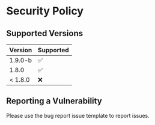 # Security Policy

## Supported Versions

| Version   | Supported          |
| --------- | ------------------ |
| 1.9.0-b   | :white_check_mark: |
| 1.8.0     | :white_check_mark: |
| < 1.8.0   | :x:                |

## Reporting a Vulnerability

Please use the bug report issue template to report issues.
